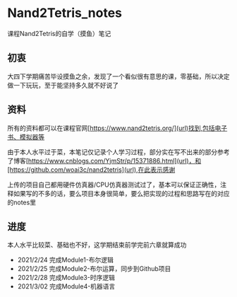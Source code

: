 # Nand2Tetris_notes
课程Nand2Tetris的自学（摸鱼）笔记
## 初衷
大四下学期痛苦毕设摸鱼之余，发现了一个看似很有意思的课，零基础，所以决定做一下玩玩，至于能坚持多久就不好说了
## 资料
所有的资料都可以在课程官网[https://www.nand2tetris.org/](url)找到,包括电子书、模拟器等

由于本人水平过于菜，本笔记仅记录个人学习过程，部分实在写不出来的部分参考了博客[https://www.cnblogs.com/YjmStr/p/15371886.html](url)，和[https://github.com/woai3c/nand2tetris](url),在此表示感谢

上传的项目自己都用硬件仿真器/CPU仿真器测试过了，基本可以保证正确性，注释如果写的不多的话，要么项目本身很简单，要么把实现的过程和思路写在的对应的notes里
## 进度
本人水平比较菜、基础也不好，这学期结束前学完前六章就算成功
* 2021/2/24 完成Module1-布尔逻辑
* 2021/2/25 完成Module2-布尔运算，同步到Github项目
* 2021/2/28 完成Module3-时序逻辑
* 2021/3/02  完成Module4-机器语言
